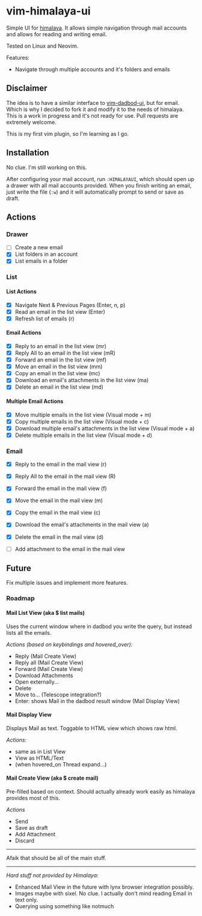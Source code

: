 # vim-himalaya-ui

Simple UI for [himalaya](https://github.com/pimalaya/himalaya).
It allows simple navigation through mail accounts and allows for reading and writing email.

Tested on Linux and Neovim.

Features:
* Navigate through multiple accounts and it's folders and emails

## Disclaimer
The idea is to have a similar interface to [vim-dadbod-ui](https://github.com/kristijanhusak/vim-dadbod-ui), but for email.
Which is why I decided to fork it and modify it to the needs of himalaya.
This is a work in progress and it's not ready for use. Pull requests are extremely welcome.

This is my first vim plugin, so I'm learning as I go.

## Installation

No clue. I'm still working on this.

After configuring your mail account, run `:HIMALAYAUI`, which should open up a drawer with all mail accounts provided.
When you finish writing an email, just write the file (`:w`) and it will automatically prompt to send or save as draft.

## Actions

### Drawer
- [ ] Create a new email
- [x] List folders in an account
- [x] List emails in a folder

### List

#### List Actions
- [x] Navigate Next & Previous Pages (Enter, n, p)
- [x] Read an email in the list view (Enter)
- [x] Refresh list of emails (r)

#### Email Actions
- [x] Reply to an email in the list view (mr)
- [x] Reply All to an email in the list view (mR)
- [x] Forward an email in the list view (mf)
- [x] Move an email in the list view (mm)
- [x] Copy an email in the list view (mc)
- [x] Download an email's attachments in the list view (ma)
- [x] Delete an email in the list view (md)

#### Multiple Email Actions
- [x] Move multiple emails in the list view (Visual mode + m)
- [x] Copy multiple emails in the list view (Visual mode + c)
- [x] Download multiple email's attachments in the list view (Visual mode + a)
- [x] Delete multiple emails in the list view (Visual mode + d)

### Email
- [x] Reply to the email in the mail view (r)
- [x] Reply All to the email in the mail view (R)
- [x] Forward the email in the mail view (f)
- [x] Move the email in the mail view (m)
- [x] Copy the email in the mail view (c)
- [x] Download the email's attachments in the mail view (a)
- [x] Delete the email in the mail view (d)
- [ ] Add attachment to the email in the mail view


## Future

Fix multiple issues and implement more features.

### Roadmap

#### Mail List View (aka $ list mails)
Uses the current window where in dadbod you write the query, but instead lists all the emails.

_Actions (based on keybindings and hovered_over):_
- Reply (Mail Create View)
- Reply all (Mail Create View)
- Forward (Mail Create View)
- Download Attachments
- Open externally...
- Delete
- Move to... (Telescope integration?)
- Enter: shows Mail in the dadbod result window (Mail Display View)

#### Mail Display View
Displays Mail as text. Toggable to HTML view which shows raw html.

_Actions:_
- same as in List View
- View as HTML/Text
- (when hovered_on Thread expand...)

#### Mail Create View (aka $ create mail)
Pre-filled based on context. Should actually already work easily as himalaya provides most of this.

_Actions_
- Send
- Save as draft
- Add Attachment
- Discard

--- 

Afaik that should be all of the main stuff.

---

_Hard stuff not provided by Himalaya:_
- Enhanced Mail View in the future with lynx browser integration possibly.
- Images maybe with sixel. No clue. I actually don't mind reading Email in text only.
- Querying using something like notmuch


